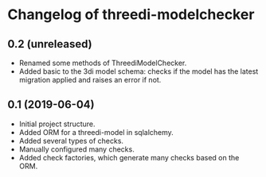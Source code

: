 Changelog of threedi-modelchecker
===================================================


0.2 (unreleased)
----------------

- Renamed some methods of ThreediModelChecker.
- Added basic to the 3di model schema: checks if the model has the latest migration 
  applied and raises an error if not.


0.1 (2019-06-04)
----------------

- Initial project structure.
- Added ORM for a threedi-model in sqlalchemy.
- Added several types of checks.
- Manually configured many checks.
- Added check factories, which generate many checks based on the ORM.
